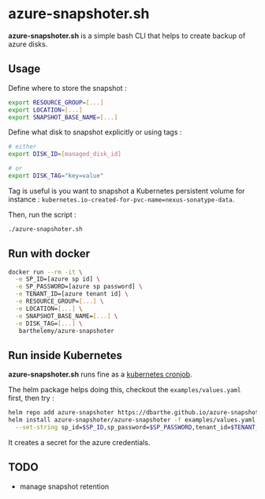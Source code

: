 azure-snapshoter.sh
===================

**azure-snapshoter.sh** is a simple bash CLI that helps to create backup of azure disks.

## Usage

Define where to store the snapshot :
```bash
export RESOURCE_GROUP=[...]
export LOCATION=[...]
export SNAPSHOT_BASE_NAME=[...]
```

Define what disk to snapshot explicitly or using tags :
```bash
# either 
export DISK_ID=[managed_disk_id]

# or
export DISK_TAG="key=value"
```

Tag is useful is you want to snapshot a Kubernetes persistent volume for instance : `kubernetes.io-created-for-pvc-name=nexus-sonatype-data`.

Then, run the script :
```bash
./azure-snapshoter.sh
```

## Run with docker

```bash
docker run --rm -it \
  -e SP_ID=[azure sp id] \
  -e SP_PASSWORD=[azure sp password] \
  -e TENANT_ID=[azure tenant id] \
  -e RESOURCE_GROUP=[...] \
  -e LOCATION=[...] \
  -e SNAPSHOT_BASE_NAME=[...] \
  -e DISK_TAG=[...] \
   barthelemy/azure-snapshoter
```

## Run inside Kubernetes

**azure-snapshoter.sh** runs fine as a [kubernetes cronjob](https://kubernetes.io/docs/tasks/job/automated-tasks-with-cron-jobs/).

The helm package helps doing this, checkout the `examples/values.yaml` first, then try :
```bash
helm repo add azure-snapshoter https://dbarthe.github.io/azure-snapshoter.sh/helm
helm install azure-snapshoter/azure-snapshoter -f examples/values.yaml \
  --set-string sp_id=$SP_ID,sp_password=$SP_PASSWORD,tenant_id=$TENANT_ID
```

It creates a secret for the azure credentials.

## TODO

- manage snapshot retention
